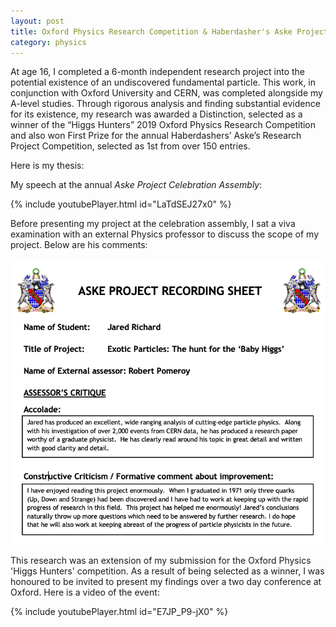 ```yaml
---
layout: post
title: Oxford Physics Research Competition & Haberdasher's Aske Project - First Prize Winner
category: physics
---
```


At age 16, I completed a 6-month independent research project into the potential existence of an undiscovered fundamental particle. This work, in conjunction with Oxford University and CERN, was completed alongside my A-level studies. Through rigorous analysis and finding substantial evidence for its existence, my research was awarded a Distinction, selected as a winner of the “Higgs Hunters” 2019 Oxford Physics Research Competition and also won First Prize for the annual Haberdashers’ Aske’s Research Project Competition, selected as 1st from over 150 entries. 

<!-- more -->

Here is my thesis:

My speech at the annual <em>Aske Project Celebration Assembly</em>:

{% include youtubePlayer.html id="LaTdSEJ27x0" %}

Before presenting my project at the celebration assembly, I sat a viva examination with an external Physics professor to discuss the scope of my project. Below are his comments:

![Viva Comments](assets/images/viva-comments.png)

This research was an extension of my submission for the Oxford Physics 'Higgs Hunters' competition. As a result of being selected as a winner, I was honoured to be invited to present my findings over a two day conference at Oxford. Here is a video of the event:

{% include youtubePlayer.html id="E7JP_P9-jX0" %}



